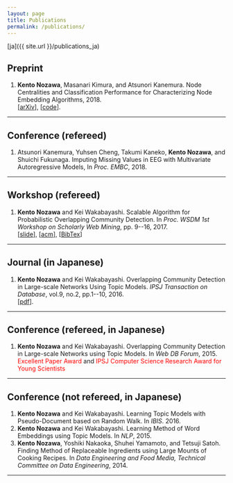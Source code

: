 ```yaml
---
layout: page
title: Publications
permalink: /publications/
---
```


[ja]({{ site.url }}/publications_ja)

## Preprint

1. __Kento Nozawa__, Masanari Kimura, and Atsunori Kanemura. Node Centralities and Classification Performance for Characterizing Node Embedding Algorithms, 2018. <br /> [[arXiv](https://arxiv.org/abs/1802.06368)], [[code](https://github.com/nzw0301/iclrw2018)].

---

## Conference (refereed)

1. Atsunori Kanemura, Yuhsen Cheng, Takumi Kaneko, __Kento Nozawa__, and Shuichi Fukunaga.  Imputing Missing Values in EEG with Multivariate Autoregressive Models, In *Proc. EMBC*, 2018.

---

## Workshop (refereed)

1. __Kento Nozawa__ and Kei Wakabayashi. Scalable Algorithm for Probabilistic Overlapping Community Detection. In *Proc. WSDM 1st Workshop on Scholarly Web Mining*, pp. 9--16, 2017. <br /> [[slide](https://ornlcda.github.io/SWM2017/slides/swm_2017-paper_5.pdf)], [[acm](http://dl.acm.org/citation.cfm?id=3057150&CFID=755784727&CFTOKEN=89060339)], [[BibTex](http://nzw0301.github.io/bibtex/nzw-swm2017.bib)]

---

## Journal (in Japanese)

1. __Kento Nozawa__ and Kei Wakabayashi. Overlapping Community Detection in Large-scale Networks Using Topic Models. *IPSJ Transaction on Database*, vol.9, no.2, pp.1--10, 2016. <br /> [[pdf](https://ipsj.ixsq.nii.ac.jp/ej/?action=pages_view_main&active_action=repository_view_main_item_detail&item_id=165288&item_no=1&page_id=13&block_id=8)].

---

## Conference (refereed, in Japanese)

1. __Kento Nozawa__ and Kei Wakabayashi. Overlapping Community Detection in Large-scale Networks using Topic Models. In *Web DB Forum*, 2015. <br /> <font color='red'>Excellent Paper Award</font> and <font color='red'>IPSJ Computer Science Research Award for Young Scientists</font>

---

## Conference (not refereed, in Japanese)

1. __Kento Nozawa__ and Kei Wakabayashi. Learning Topic Models with Pseudo-Document based on Random Walk. In *IBIS*. 2016.
1. __Kento Nozawa__ and Kei Wakabayashi. Learning Method of Word Embeddings using Topic Models. In *NLP*, 2015.
1. __Kento Nozawa__, Yoshiki Nakaoka, Shuhei Yamamoto, and Tetsuji Satoh. Finding Method of Replaceable Ingredients using Large Mounts of Cooking Recipes. In *Data Engineering and Food Media, Technical Committee on Data Engineering*, 2014.

----
